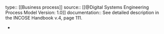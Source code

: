 type:: [[Business process]]
source:: [[@Digital Systems Engineering Process Model Version: 1.0]]
documentation:: See detailed description in the INCOSE Handbook v.4, page 111.

-
